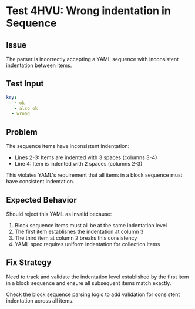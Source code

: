 # Test 4HVU: Wrong indentation in Sequence

## Issue
The parser is incorrectly accepting a YAML sequence with inconsistent indentation between items.

## Test Input
```yaml
key:
   - ok
   - also ok
  - wrong
```

## Problem
The sequence items have inconsistent indentation:
- Lines 2-3: Items are indented with 3 spaces (columns 3-4)
- Line 4: Item is indented with 2 spaces (columns 2-3)

This violates YAML's requirement that all items in a block sequence must have consistent indentation.

## Expected Behavior
Should reject this YAML as invalid because:
1. Block sequence items must all be at the same indentation level
2. The first item establishes the indentation at column 3
3. The third item at column 2 breaks this consistency
4. YAML spec requires uniform indentation for collection items

## Fix Strategy
Need to track and validate the indentation level established by the first item in a block sequence and ensure all subsequent items match exactly.

Check the block sequence parsing logic to add validation for consistent indentation across all items.